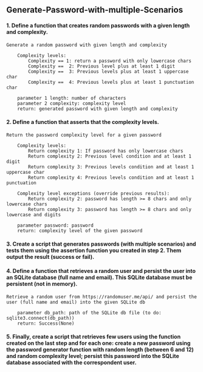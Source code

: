 ## Generate-Password-with-multiple-Scenarios

#### 1. Define a function that creates random passwords with a given length and complexity. 
``` 
Generate a random password with given length and complexity

    Complexity levels:
        Complexity == 1: return a password with only lowercase chars
        Complexity ==  2: Previous level plus at least 1 digit
        Complexity ==  3: Previous levels plus at least 1 uppercase char
        Complexity ==  4: Previous levels plus at least 1 punctuation char

    parameter 1 length: number of characters
    parameter 2 complexity: complexity level
    return: generated password with given length and complexity
```
#### 2. Define a function that asserts that the complexity levels. 
```
Return the password complexity level for a given password

    Complexity levels:
        Return complexity 1: If password has only lowercase chars
        Return complexity 2: Previous level condition and at least 1 digit
        Return complexity 3: Previous levels condition and at least 1 uppercase char
        Return complexity 4: Previous levels condition and at least 1 punctuation

    Complexity level exceptions (override previous results):
        Return complexity 2: password has length >= 8 chars and only lowercase chars
        Return complexity 3: password has length >= 8 chars and only lowercase and digits

    parameter password: password
    return: complexity level of the given password
```
#### 3. Create a script that generates passwords (with multiple scenarios) and tests them using the assertion function you created in step 2. Them output the result (success or fail).

#### 4. Define a function that retrieves a random user and persist the user into an SQLite database (full name and email). This SQLite database must be persistent (not in memory). 
```
Retrieve a random user from https://randomuser.me/api/ and persist the user (full name and email) into the given SQLite db

    parameter db_path: path of the SQLite db file (to do: sqlite3.connect(db_path))
    return: Success(None)
```

#### 5. Finally, create a script that retrieves few users using the function created on the last step and for each one: create a new password using the password generator function with random length (between 6 and 12) and random complexity level; persist this password into the SQLite database associated with the correspondent user.

